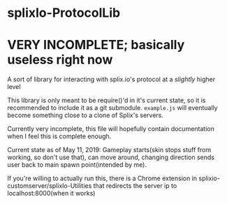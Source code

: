 # splixIo-ProtocolLib
# VERY INCOMPLETE; basically useless right now


A sort of library for interacting with splix.io's protocol at a *slightly* higher level

This library is only meant to be require()'d in it's current state, so it is recommended to include it as a git submodule. `example.js` will eventually become something close to a clone of Splix's servers. 

Currently very incomplete, this file will hopefully contain documentation when I feel this is complete enough. 

Current state as of May 11, 2019: Gameplay starts(skin stops stuff from working, so don't use that), can move around, changing direction sends user back to main spawn point(intended by me). 

If you're willing to actually run this, there is a Chrome extension in splixio-customserver/splixIo-Utilities that redirects the server ip to localhost:8000(when it works)
